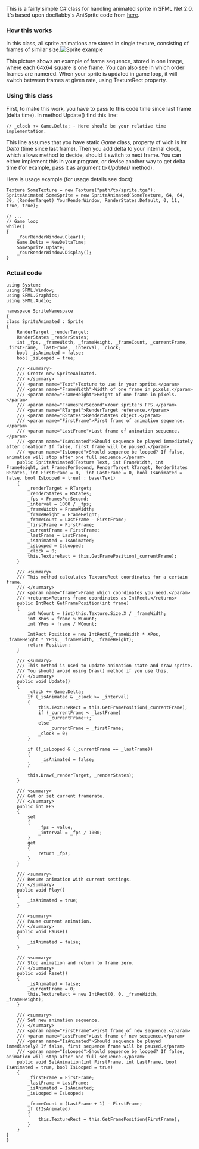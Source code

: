 This is a fairly simple C# class for handling animated sprite in SFML.Net 2.0. It's based upon docflabby's AniSprite code from [here](http://www.sfml-dev.org/wiki/en/sources/anisprite).

### How this works
In this class, all sprite animations are stored in single texture, consisting of frames of similar size.![Sprite example](http://s13.postimage.org/ekgxwqgvr/test.png)

This picture shows an example of frame sequence, stored in one image, where each 64x64 square is one frame. You can also see in which order frames are numered. When your sprite is updated in game loop, it will switch between frames at given rate, using TextureRect property.

### Using this class
First, to make this work, you have to pass to this code time since last frame (delta time). In method Update() find this line: 

`// _clock += Game.Delta; - Here should be your relative time implementation.`

This line assumes that you have static _Game_ class, property of wich is _int Delta_ (time since last frame). Then you add delta to your internal clock, which allows method to decide, should it switch to next frame. You can either implement this in your program, or devise another way to get delta time (for example, pass it as argument to _Update()_ method).

Here is usage example (for usage details see docs):


    Texture SomeTexture = new Texture("path/to/sprite.tga");
    SpriteAnimated SomeSprite = new SpriteAnimated(SomeTexture, 64, 64, 30, (RenderTarget)_YourRenderWindow, RenderStates.Default, 0, 11, true, true);

    // ...
    // Game loop
    while()
    {
        _YourRenderWindow.Clear();
        Game.Delta = NewDeltaTime;
        SomeSprite.Update;
        _YourRenderWindow.Display();
    }

### Actual code
    using System;
    using SFML.Window;
    using SFML.Graphics;
    using SFML.Audio;

    namespace SpriteNamespace
    {
    class SpriteAnimated : Sprite
    {
        RenderTarget _renderTarget;
        RenderStates _renderStates;
        int _fps, _frameWidth, _frameHeight, _frameCount, _currentFrame, _firstFrame, _lastFrame, _interval, _clock;
        bool _isAnimated = false;
        bool _isLooped = true;

        /// <summary>
        /// Create new SpriteAnimated.
        /// </summary>
        /// <param name="Text">Texture to use in your sprite.</param>
        /// <param name="FrameWidth">Width of one frame in pixels.</param>
        /// <param name="FrameHeight">Height of one frame in pixels.</param>
        /// <param name="FramesPerSecond">Your sprite's FPS.</param>
        /// <param name="RTarget">RenderTarget reference.</param>
        /// <param name="RStates">RenderStates object.</param>
        /// <param name="FirstFrame">First frame of animation sequence.</param>
        /// <param name="LastFrame">Last frame of animation sequence.</param>
        /// <param name="IsAnimated">Should sequence be played immediately after creation? If false, first frame will be paused.</param>
        /// <param name="IsLooped">Should sequence be looped? If false, animation will stop after one full sequence.</param>
        public SpriteAnimated(Texture Text, int FrameWidth, int FrameHeight, int FramesPerSecond, RenderTarget RTarget, RenderStates RStates, int FirstFrame = 0,  int LastFrame = 0, bool IsAnimated = false, bool IsLooped = true) : base(Text)
        {
            _renderTarget = RTarget;
            _renderStates = RStates;
            _fps = FramesPerSecond;
            _interval = 1000 / _fps;
            _frameWidth = FrameWidth;
            _frameHeight = FrameHeight;
            _frameCount = LastFrame - FirstFrame;
            _firstFrame = FirstFrame;
            _currentFrame = FirstFrame;
            _lastFrame = LastFrame;
            _isAnimated = IsAnimated;
            _isLooped = IsLooped;
            _clock = 0;
            this.TextureRect = this.GetFramePosition(_currentFrame);
        }

        /// <summary>
        /// This method calculates TextureRect coordinates for a certain frame.
        /// </summary>
        /// <param name="frame">Frame which coordinates you need.</param>
        /// <returns>Returns frame coordinates as IntRect.</returns>
        public IntRect GetFramePosition(int frame)
        {
            int WCount = (int)this.Texture.Size.X / _frameWidth;
            int XPos = frame % WCount;
            int YPos = frame / WCount;

            IntRect Position = new IntRect(_frameWidth * XPos, _frameHeight * YPos, _frameWidth, _frameHeight);
            return Position;
        }
 
        /// <summary>
        /// This method is used to update animation state and draw sprite.
        /// You should avoid using Draw() method if you use this.
        /// </summary>
        public void Update()
        {
            _clock += Game.Delta;
            if (_isAnimated & _clock >= _interval)
            {
                this.TextureRect = this.GetFramePosition(_currentFrame);
                if (_currentFrame < _lastFrame)
                    _currentFrame++;
                else
                    _currentFrame = _firstFrame;
                _clock = 0;
            }

            if (!_isLooped & (_currentFrame == _lastFrame))
            {
                 _isAnimated = false;
            }

            this.Draw(_renderTarget, _renderStates);
        }

        /// <summary>
        /// Get or set current framerate.
        /// </summary>
        public int FPS
        {
            set
            {
                _fps = value;
                _interval = _fps / 1000;
            }
            get
            {
                return _fps;
            }
        }

        /// <summary>
        /// Resume animation with current settings.
        /// </summary>
        public void Play()
        {
            _isAnimated = true;
        }

        /// <summary>
        /// Pause current animation.
        /// </summary>
        public void Pause()
        {
            _isAnimated = false;
        }

        /// <summary>
        /// Stop animation and return to frame zero.
        /// </summary>
        public void Reset()
        {
            _isAnimated = false;
            _currentFrame = 0;
            this.TextureRect = new IntRect(0, 0, _frameWidth, _frameHeight);
        }

        /// <summary>
        /// Set new animation sequence.
        /// </summary>
        /// <param name="FirstFrame">First frame of new sequence.</param>
        /// <param name="LastFrame">Last frame of new sequence.</param>
        /// <param name="IsAnimated">Should sequence be played immediately? If false, first sequence frame will be paused.</param>
        /// <param name="IsLooped">Should sequence be looped? If false, animation will stop after one full sequence.</param>
        public void SetAnimation(int FirstFrame, int LastFrame, bool IsAnimated = true, bool IsLooped = true)
        {
            _firstFrame = FirstFrame;
            _lastFrame = LastFrame;
            _isAnimated = IsAnimated;
            _isLooped = IsLooped;

            _frameCount = (LastFrame + 1) - FirstFrame;
            if (!IsAnimated)
            {
                this.TextureRect = this.GetFramePosition(FirstFrame);
            }
        }
    }
    }